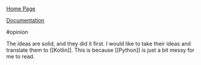 [Home Page](https://www.langchain.com/)

[Documentation](https://python.langchain.com/docs/get_started/introduction)

#opinion 

The ideas are solid, and they did it first. I would like to take their ideas and translate them to [[Kotlin]]. This is because [[Python]] is just a bit messy for me to read. 